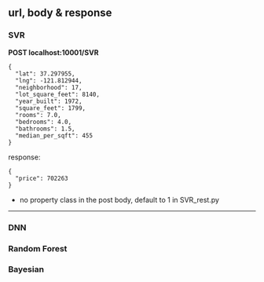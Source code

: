 ## url, body & response

### SVR
**POST localhost:10001/SVR**
```
{
  "lat": 37.297955,
  "lng": -121.812944,
  "neighborhood": 17,
  "lot_square_feet": 8140,
  "year_built": 1972,
  "square_feet": 1799,
  "rooms": 7.0,
  "bedrooms": 4.0,
  "bathrooms": 1.5,
  "median_per_sqft": 455
}
```

response:
```
{
  "price": 702263
}
```

- no property class in the post body, default to 1 in SVR_rest.py

-----------

### DNN

### Random Forest

### Bayesian

